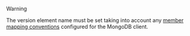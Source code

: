 > [!WARNING]
> The version element name must be set taking into account any [member mapping conventions](https://www.mongodb.com/docs/drivers/csharp/current/fundamentals/serialization/class-mapping/) configured for the MongoDB client.